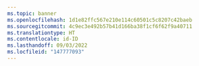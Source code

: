 ```yaml
---
ms.topic: banner
ms.openlocfilehash: 1d1e82ffc567e210e114c60501c5c8207c42baeb
ms.sourcegitcommit: 4c9ec3e492b57b41d166ba38f1cf6f62f9a40711
ms.translationtype: HT
ms.contentlocale: id-ID
ms.lasthandoff: 09/03/2022
ms.locfileid: "147777093"
---
```

